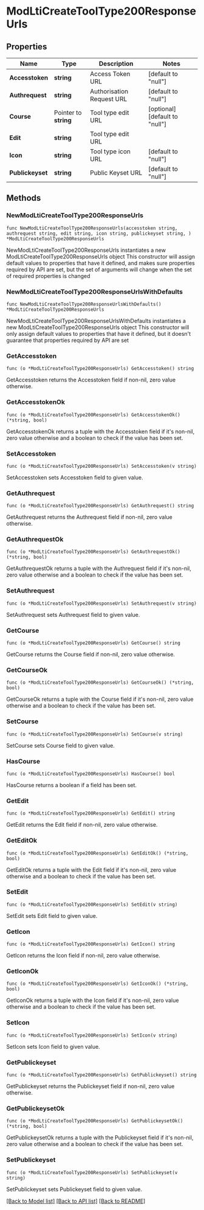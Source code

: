 # ModLtiCreateToolType200ResponseUrls

## Properties

Name | Type | Description | Notes
------------ | ------------- | ------------- | -------------
**Accesstoken** | **string** | Access Token URL | [default to "null"]
**Authrequest** | **string** | Authorisation Request URL | [default to "null"]
**Course** | Pointer to **string** | Tool type edit URL | [optional] [default to "null"]
**Edit** | **string** | Tool type edit URL | 
**Icon** | **string** | Tool type icon URL | [default to "null"]
**Publickeyset** | **string** | Public Keyset URL | [default to "null"]

## Methods

### NewModLtiCreateToolType200ResponseUrls

`func NewModLtiCreateToolType200ResponseUrls(accesstoken string, authrequest string, edit string, icon string, publickeyset string, ) *ModLtiCreateToolType200ResponseUrls`

NewModLtiCreateToolType200ResponseUrls instantiates a new ModLtiCreateToolType200ResponseUrls object
This constructor will assign default values to properties that have it defined,
and makes sure properties required by API are set, but the set of arguments
will change when the set of required properties is changed

### NewModLtiCreateToolType200ResponseUrlsWithDefaults

`func NewModLtiCreateToolType200ResponseUrlsWithDefaults() *ModLtiCreateToolType200ResponseUrls`

NewModLtiCreateToolType200ResponseUrlsWithDefaults instantiates a new ModLtiCreateToolType200ResponseUrls object
This constructor will only assign default values to properties that have it defined,
but it doesn't guarantee that properties required by API are set

### GetAccesstoken

`func (o *ModLtiCreateToolType200ResponseUrls) GetAccesstoken() string`

GetAccesstoken returns the Accesstoken field if non-nil, zero value otherwise.

### GetAccesstokenOk

`func (o *ModLtiCreateToolType200ResponseUrls) GetAccesstokenOk() (*string, bool)`

GetAccesstokenOk returns a tuple with the Accesstoken field if it's non-nil, zero value otherwise
and a boolean to check if the value has been set.

### SetAccesstoken

`func (o *ModLtiCreateToolType200ResponseUrls) SetAccesstoken(v string)`

SetAccesstoken sets Accesstoken field to given value.


### GetAuthrequest

`func (o *ModLtiCreateToolType200ResponseUrls) GetAuthrequest() string`

GetAuthrequest returns the Authrequest field if non-nil, zero value otherwise.

### GetAuthrequestOk

`func (o *ModLtiCreateToolType200ResponseUrls) GetAuthrequestOk() (*string, bool)`

GetAuthrequestOk returns a tuple with the Authrequest field if it's non-nil, zero value otherwise
and a boolean to check if the value has been set.

### SetAuthrequest

`func (o *ModLtiCreateToolType200ResponseUrls) SetAuthrequest(v string)`

SetAuthrequest sets Authrequest field to given value.


### GetCourse

`func (o *ModLtiCreateToolType200ResponseUrls) GetCourse() string`

GetCourse returns the Course field if non-nil, zero value otherwise.

### GetCourseOk

`func (o *ModLtiCreateToolType200ResponseUrls) GetCourseOk() (*string, bool)`

GetCourseOk returns a tuple with the Course field if it's non-nil, zero value otherwise
and a boolean to check if the value has been set.

### SetCourse

`func (o *ModLtiCreateToolType200ResponseUrls) SetCourse(v string)`

SetCourse sets Course field to given value.

### HasCourse

`func (o *ModLtiCreateToolType200ResponseUrls) HasCourse() bool`

HasCourse returns a boolean if a field has been set.

### GetEdit

`func (o *ModLtiCreateToolType200ResponseUrls) GetEdit() string`

GetEdit returns the Edit field if non-nil, zero value otherwise.

### GetEditOk

`func (o *ModLtiCreateToolType200ResponseUrls) GetEditOk() (*string, bool)`

GetEditOk returns a tuple with the Edit field if it's non-nil, zero value otherwise
and a boolean to check if the value has been set.

### SetEdit

`func (o *ModLtiCreateToolType200ResponseUrls) SetEdit(v string)`

SetEdit sets Edit field to given value.


### GetIcon

`func (o *ModLtiCreateToolType200ResponseUrls) GetIcon() string`

GetIcon returns the Icon field if non-nil, zero value otherwise.

### GetIconOk

`func (o *ModLtiCreateToolType200ResponseUrls) GetIconOk() (*string, bool)`

GetIconOk returns a tuple with the Icon field if it's non-nil, zero value otherwise
and a boolean to check if the value has been set.

### SetIcon

`func (o *ModLtiCreateToolType200ResponseUrls) SetIcon(v string)`

SetIcon sets Icon field to given value.


### GetPublickeyset

`func (o *ModLtiCreateToolType200ResponseUrls) GetPublickeyset() string`

GetPublickeyset returns the Publickeyset field if non-nil, zero value otherwise.

### GetPublickeysetOk

`func (o *ModLtiCreateToolType200ResponseUrls) GetPublickeysetOk() (*string, bool)`

GetPublickeysetOk returns a tuple with the Publickeyset field if it's non-nil, zero value otherwise
and a boolean to check if the value has been set.

### SetPublickeyset

`func (o *ModLtiCreateToolType200ResponseUrls) SetPublickeyset(v string)`

SetPublickeyset sets Publickeyset field to given value.



[[Back to Model list]](../README.md#documentation-for-models) [[Back to API list]](../README.md#documentation-for-api-endpoints) [[Back to README]](../README.md)


